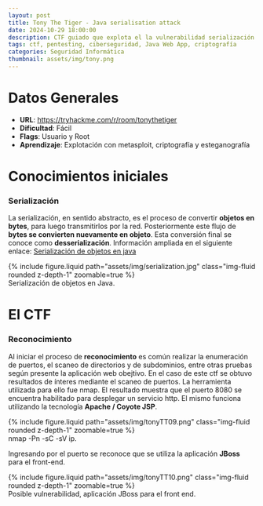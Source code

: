 ```yaml
---
layout: post
title: Tony The Tiger - Java serialisation attack
date: 2024-10-29 18:00:00
description: CTF guiado que explota el la vulnerabilidad serialización de Java
tags: ctf, pentesting, ciberseguridad, Java Web App, criptografía
categories: Seguridad Informática
thumbnail: assets/img/tony.png
---
```


# **Datos Generales**
- **URL**: https://tryhackme.com/r/room/tonythetiger 
- **Dificultad**: Fácil
- **Flags**: Usuario y Root
- **Aprendizaje**: Explotación con metasploit, criptografía y esteganografía   


# **Conocimientos iniciales**
### Serialización
La serialización, en sentido abstracto, es el proceso de convertir **objetos en bytes**, para luego transmitirlos por la red. Posteriormente este flujo de **bytes se convierten nuevamente en objeto**. Esta conversión final se conoce como **desserialización**.
Información ampliada en el siguiente enlace:
<a href=" https://chuidiang.org/index.php?title=Serializaci%C3%B3n_de_objetos_en_java" target="_blank">Serialización de objetos en java</a>

<div class="row mt-3 justify-content-center">
    <div class="col-8 col-sm-6 col-md-4 mt-3 mt-md-0">
        <div class="img-container">
            {% include figure.liquid path="assets/img/serialization.jpg" class="img-fluid rounded z-depth-1" zoomable=true %}
        </div>
    </div>
</div>
<div class="caption">
    Serialización de objetos en Java.
</div>

# **El CTF** 
### Reconocimiento
Al iniciar el proceso de **reconocimiento** es común realizar la enumeración de puertos, el scaneo de directorios y de subdominios, entre otras pruebas según presente la aplicación web obejtivo.
En el caso de este ctf se obtuvo resultados de ínteres mediante el scaneo de puertos. La herramienta utilizada para ello fue  nmap. El resultado muestra que el puerto 8080 se encuentra habilitado para desplegar un servicio http. El mismo funciona utilizando la tecnología **Apache / Coyote JSP**.  

<div class="row mt-3 justify-content-center">
    <div class="col-8 col-sm-6 col-md-4 mt-3 mt-md-0">
        <div class="img-container">
            {% include figure.liquid path="assets/img/tonyTT09.png" class="img-fluid rounded z-depth-1" zoomable=true %}
        </div>
    </div>
</div>
<div class="caption">
    nmap -Pn -sC -sV ip.
</div>

Ingresando por el puerto se reconoce que se utiliza la aplicación **JBoss** para el front-end.

<div class="row mt-3 justify-content-center">
    <div class="col-8 col-sm-6 col-md-4 mt-3 mt-md-0">
        <div class="img-container">
            {% include figure.liquid path="assets/img/tonyTT10.png" class="img-fluid rounded z-depth-1" zoomable=true %}
        </div>
    </div>
</div>
<div class="caption">
    Posible vulnerabilidad, aplicación JBoss para el front end.
</div>
